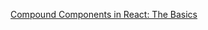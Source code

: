 [Compound Components in React: The Basics](https://www.jakewiesler.com/blog/compound-component-basics/)